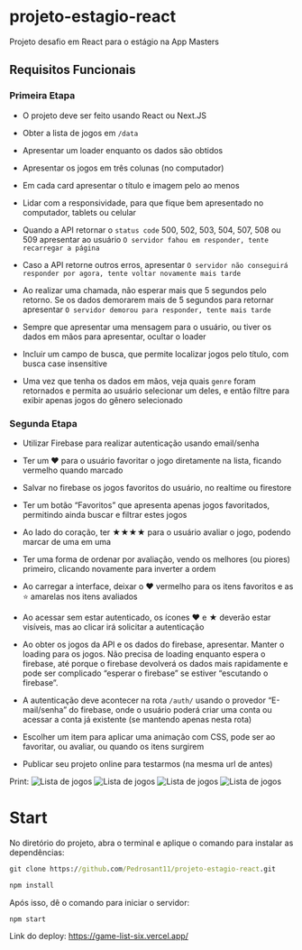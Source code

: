 # projeto-estagio-react
Projeto desafio em React para o estágio na App Masters

## Requisitos Funcionais

### Primeira Etapa

- O projeto deve ser feito usando React ou Next.JS

- Obter a lista de jogos em `/data`

- Apresentar um loader enquanto os dados são obtidos

- Apresentar os jogos em três colunas (no computador)

- Em cada card apresentar o título e imagem pelo ao menos

- Lidar com a responsividade, para que fique bem apresentado no computador, tablets ou celular

- Quando a API retornar o `status code` 500, 502, 503, 504, 507, 508 ou 509 apresentar ao usuário `O servidor fahou em responder, tente recarregar a página`

- Caso a API retorne outros erros, apresentar `O servidor não conseguirá responder por agora, tente voltar novamente mais tarde`

- Ao realizar uma chamada, não esperar mais que 5 segundos pelo retorno. Se os dados demorarem mais de 5 segundos para retornar apresentar `O servidor demorou para responder, tente mais tarde`

- Sempre que apresentar uma mensagem para o usuário, ou tiver os dados em mãos para apresentar, ocultar o loader

- Incluir um campo de busca, que permite localizar jogos pelo título, com busca case insensitive

- Uma vez que tenha os dados em mãos, veja quais `genre` foram retornados e permita ao usuário selecionar um deles, e então filtre para exibir apenas jogos do gênero selecionado

### Segunda Etapa

- Utilizar Firebase para realizar autenticação usando email/senha

- Ter um ❤ para o usuário favoritar o jogo diretamente na lista, ficando vermelho quando marcado

- Salvar no firebase os jogos favoritos do usuário, no realtime ou firestore

- Ter um botão “Favoritos” que apresenta apenas jogos favoritados, permitindo ainda buscar e filtrar estes jogos

- Ao lado do coração, ter ★★★★ para o usuário avaliar o jogo, podendo marcar de uma em uma

- Ter uma forma de ordenar por avaliação, vendo os melhores (ou piores) primeiro, clicando novamente para inverter a ordem

- Ao carregar a interface, deixar o ❤️ vermelho para os itens favoritos e as ⭐️ amarelas nos itens avaliados

- Ao acessar sem estar autenticado, os ícones ❤ e ★ deverão estar visíveis, mas ao clicar irá solicitar a autenticação

- Ao obter os jogos da API e os dados do firebase, apresentar. Manter o loading para os jogos. Não precisa de loading enquanto espera o firebase, até porque o firebase devolverá os dados mais rapidamente e pode ser complicado “esperar o firebase” se estiver “escutando o firebase”.

- A autenticação deve acontecer na rota `/auth/` usando o provedor “E-mail/senha” do firebase, onde o usuário poderá criar uma conta ou acessar a conta já existente (se mantendo apenas nesta rota)

- Escolher um item para aplicar uma animação com CSS, pode ser ao favoritar, ou avaliar, ou quando os itens surgirem

- Publicar seu projeto online para testarmos (na mesma url de antes)

Print:
<img src="https://imgur.com/T8Utwy0" alt="Lista de jogos"/>
<img src="https://imgur.com/s5i4HIW" alt="Lista de jogos"/>
<img src="https://imgur.com/EtoGAaz" alt="Lista de jogos"/>
<img src="https://imgur.com/L7QShMk" alt="Lista de jogos"/>

# Start
No diretório do projeto, abra o terminal e aplique o comando para instalar as dependências:

```cmd
git clone https://github.com/Pedrosant11/projeto-estagio-react.git
```
```cmd
npm install
```
Após isso, dê o comando para iniciar o servidor:
```
npm start
```


Link do deploy: https://game-list-six.vercel.app/
